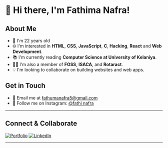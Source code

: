 # 👋 Hi there, I'm Fathima Nafra!


## About Me

- 🎂 I'm 22 years old
- 🌐 I'm interested in **HTML**, **CSS**, **JavaScript**, **C**, **Hacking**, **React** and **Web Development**.
- 📚 I'm currently reading **Computer Science at University of Kelaniya**.
- 🏃‍♂️ I'm also a member of **FOSS**, **ISACA**, and **Rotaract**.
- 💡 I'm looking to collaborate on building websites and web apps.
  
## Get in Touch

- 📧 Email me at [fathumanafra5@gmail.com](mailto:fathumanafra5@gmail.com)
- 📸 Follow me on Instagram: [@fathi nafra](https://www.instagram.com/fathinafra/)


---





## Connect & Collaborate

[![Portfolio]()](your_portfolio_link)
[![LinkedIn]()](your_linkedin_link)



---


